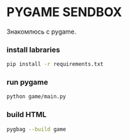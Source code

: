 # PYGAME SENDBOX

Знакомлюсь с pygame.

### install labraries

```bash
pip install -r requirements.txt
```
### run pygame

```bash
python game/main.py
```

### build HTML

```bash
pygbag --build game
```
